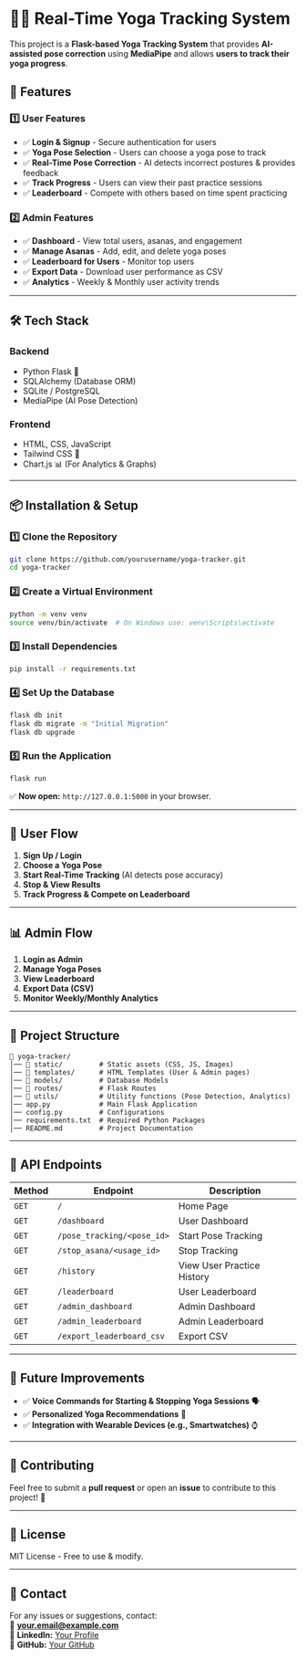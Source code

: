 # 🧘‍♂️ Real-Time Yoga Tracking System
This project is a **Flask-based Yoga Tracking System** that provides **AI-assisted pose correction** using **MediaPipe** and allows **users to track their yoga progress**.

## 🚀 Features
### 1️⃣ User Features
- ✅ **Login & Signup** - Secure authentication for users  
- ✅ **Yoga Pose Selection** - Users can choose a yoga pose to track  
- ✅ **Real-Time Pose Correction** - AI detects incorrect postures & provides feedback  
- ✅ **Track Progress** - Users can view their past practice sessions  
- ✅ **Leaderboard** - Compete with others based on time spent practicing  

### 2️⃣ Admin Features
- ✅ **Dashboard** - View total users, asanas, and engagement  
- ✅ **Manage Asanas** - Add, edit, and delete yoga poses  
- ✅ **Leaderboard for Users** - Monitor top users  
- ✅ **Export Data** - Download user performance as CSV  
- ✅ **Analytics** - Weekly & Monthly user activity trends  

---

## 🛠️ Tech Stack
### Backend
- Python Flask 🐍
- SQLAlchemy (Database ORM)
- SQLite / PostgreSQL
- MediaPipe (AI Pose Detection)

### Frontend
- HTML, CSS, JavaScript
- Tailwind CSS 🎨
- Chart.js 📊 (For Analytics & Graphs)

---

## 📦 Installation & Setup
### 1️⃣ Clone the Repository
```bash
git clone https://github.com/yourusername/yoga-tracker.git
cd yoga-tracker
```

### 2️⃣ Create a Virtual Environment
```bash
python -m venv venv
source venv/bin/activate  # On Windows use: venv\Scripts\activate
```

### 3️⃣ Install Dependencies
```bash
pip install -r requirements.txt
```

### 4️⃣ Set Up the Database
```bash
flask db init
flask db migrate -m "Initial Migration"
flask db upgrade
```

### 5️⃣ Run the Application
```bash
flask run
```
✅ **Now open:** `http://127.0.0.1:5000` in your browser.

---

## 👤 User Flow
1. **Sign Up / Login**
2. **Choose a Yoga Pose**
3. **Start Real-Time Tracking** (AI detects pose accuracy)
4. **Stop & View Results**
5. **Track Progress & Compete on Leaderboard**

---

## 📊 Admin Flow
1. **Login as Admin**
2. **Manage Yoga Poses**
3. **View Leaderboard**
4. **Export Data (CSV)**
5. **Monitor Weekly/Monthly Analytics**

---

## 📁 Project Structure
```
📂 yoga-tracker/
│── 📂 static/         # Static assets (CSS, JS, Images)
│── 📂 templates/      # HTML Templates (User & Admin pages)
│── 📂 models/         # Database Models
│── 📂 routes/         # Flask Routes
│── 📂 utils/          # Utility functions (Pose Detection, Analytics)
│── app.py            # Main Flask Application
│── config.py         # Configurations
│── requirements.txt  # Required Python Packages
│── README.md         # Project Documentation
```

---

## 🔗 API Endpoints
| Method | Endpoint | Description |
|--------|---------|-------------|
| `GET`  | `/` | Home Page |
| `GET`  | `/dashboard` | User Dashboard |
| `GET`  | `/pose_tracking/<pose_id>` | Start Pose Tracking |
| `GET`  | `/stop_asana/<usage_id>` | Stop Tracking |
| `GET`  | `/history` | View User Practice History |
| `GET`  | `/leaderboard` | User Leaderboard |
| `GET`  | `/admin_dashboard` | Admin Dashboard |
| `GET`  | `/admin_leaderboard` | Admin Leaderboard |
| `GET`  | `/export_leaderboard_csv` | Export CSV |

---

## 🎯 Future Improvements
- ✅ **Voice Commands for Starting & Stopping Yoga Sessions** 🗣️  
- ✅ **Personalized Yoga Recommendations** 📜  
- ✅ **Integration with Wearable Devices (e.g., Smartwatches)** ⌚  

---

## 🤝 Contributing
Feel free to submit a **pull request** or open an **issue** to contribute to this project! 🚀

---

## 📜 License
MIT License - Free to use & modify.

---

## 📧 Contact
For any issues or suggestions, contact:  
📩 **your.email@example.com**  
🔗 **LinkedIn:** [Your Profile](https://linkedin.com/in/yourprofile)  
🔗 **GitHub:** [Your GitHub](https://github.com/yourusername)

